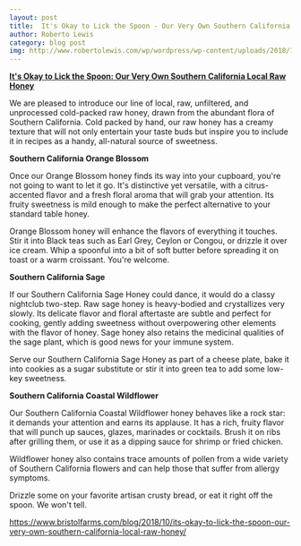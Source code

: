 ```yaml
---
layout: post
title:  It's Okay to Lick the Spoon - Our Very Own Southern California Local Raw Honey
author: Roberto Lewis
category: blog post
img: http://www.robertolewis.com/wp/wordpress/wp-content/uploads/2018/10/BFPVL_GROC_Honey_2018-18.jpg
---
```


**[It's Okay to Lick the Spoon: Our Very Own Southern California Local Raw Honey][id]**

We are pleased to introduce our line of local, raw, unfiltered, and unprocessed cold-packed raw honey, drawn from the abundant flora of Southern California.  Cold packed by hand, our raw honey has a creamy texture that will not only entertain your taste buds but inspire you to include it in recipes as a handy, all-natural source of sweetness.

**Southern California Orange Blossom**

Once our Orange Blossom honey finds its way into your cupboard, you're not going to want to let it go. It's distinctive yet versatile, with a citrus-accented flavor and a fresh floral aroma that will grab your attention. Its fruity sweetness is mild enough to make the perfect alternative to your standard table honey.

Orange Blossom honey will enhance the flavors of everything it touches.  Stir it into Black teas such as Earl Grey, Ceylon or Congou, or drizzle it over ice cream. Whip a spoonful into a bit of soft butter before spreading it on toast or a warm croissant. You're welcome.

**Southern California Sage**

If our Southern California Sage Honey could dance, it would do a classy nightclub two-step. Raw sage honey is heavy-bodied and crystallizes very slowly. Its delicate flavor and floral aftertaste are subtle and perfect for cooking, gently adding sweetness without overpowering other elements with the flavor of honey. Sage honey also retains the medicinal qualities of the sage plant, which is good news for your immune system.

Serve our Southern California Sage Honey as part of a cheese plate, bake it into cookies as a sugar substitute or stir it into green tea to add some low-key sweetness.

**Southern California Coastal Wildflower**

Our Southern California Coastal Wildflower honey behaves like a rock star: it demands your attention and earns its applause. It has a rich, fruity flavor that will punch up sauces, glazes, marinades or cocktails. Brush it on ribs after grilling them, or use it as a dipping sauce for shrimp or fried chicken.

Wildflower honey also contains trace amounts of pollen from a wide variety of Southern California flowers and can help those that suffer from allergy symptoms.

Drizzle some on your favorite artisan crusty bread, or eat it right off the spoon. We won't tell.

https://www.bristolfarms.com/blog/2018/10/its-okay-to-lick-the-spoon-our-very-own-southern-california-local-raw-honey/

[id]: https://www.bristolfarms.com/blog/2018/10/its-okay-to-lick-the-spoon-our-very-own-southern-california-local-raw-honey/
